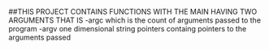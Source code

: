 ##THIS PROJECT CONTAINS FUNCTIONS WITH THE MAIN HAVING TWO ARGUMENTS THAT IS
	-argc which is the count of arguments passed to the program
	-argv one dimensional string pointers containg pointers to the arguments passed
